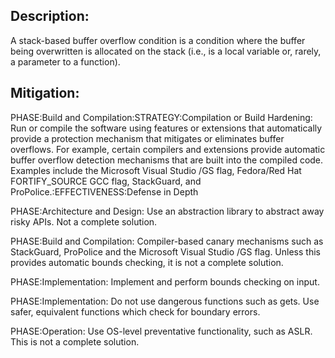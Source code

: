 ## Description:

A stack-based buffer overflow condition is a condition where the buffer being overwritten is allocated on the stack (i.e., is a local variable or, rarely, a parameter to a function).



## Mitigation:


PHASE:Build and Compilation:STRATEGY:Compilation or Build Hardening:
Run or compile the software using features or extensions that automatically provide a protection mechanism that mitigates or eliminates buffer overflows. For example, certain compilers and extensions provide automatic buffer overflow detection mechanisms that are built into the compiled code. Examples include the Microsoft Visual Studio /GS flag, Fedora/Red Hat FORTIFY_SOURCE GCC flag, StackGuard, and ProPolice.:EFFECTIVENESS:Defense in Depth

PHASE:Architecture and Design:
Use an abstraction library to abstract away risky APIs. Not a complete solution.

PHASE:Build and Compilation:
Compiler-based canary mechanisms such as StackGuard, ProPolice and the Microsoft Visual Studio /GS flag. Unless this provides automatic bounds checking, it is not a complete solution.

PHASE:Implementation:
Implement and perform bounds checking on input.

PHASE:Implementation:
Do not use dangerous functions such as gets. Use safer, equivalent functions which check for boundary errors.

PHASE:Operation:
Use OS-level preventative functionality, such as ASLR. This is not a complete solution.

